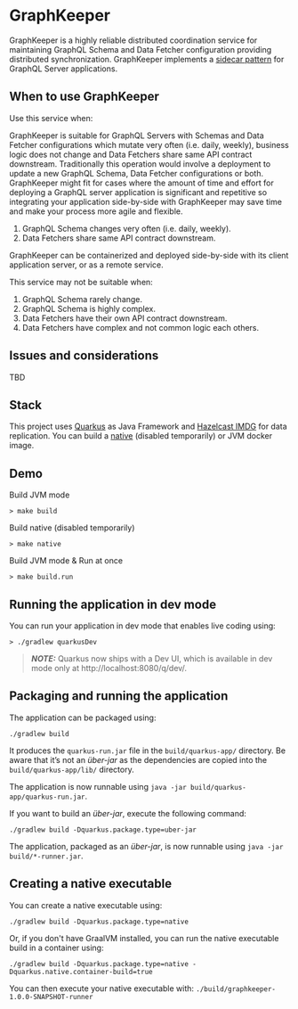 # GraphKeeper

GraphKeeper is a highly reliable distributed coordination service for maintaining GraphQL Schema and Data Fetcher configuration providing distributed synchronization.
GraphKeeper implements a [sidecar pattern](https://learn.microsoft.com/en-us/azure/architecture/patterns/sidecar) for GraphQL Server applications.

## When to use GraphKeeper

Use this service when:

GraphKeeper is suitable for GraphQL Servers with Schemas and Data Fetcher configurations which mutate very often (i.e. daily, weekly), business logic does not change and Data Fetchers share same API contract downstream. 
Traditionally this operation would involve a deployment to update a new GraphQL Schema, Data Fetcher configurations or both. 
GraphKeeper might fit for cases where the amount of time and effort for deploying a GraphQL server application is significant and repetitive so integrating 
your application side-by-side with GraphKeeper may save time and make your process more agile and flexible.

1. GraphQL Schema changes very often (i.e. daily, weekly).
2. Data Fetchers share same API contract downstream.

GraphKeeper can be containerized and deployed side-by-side with its client application server, or as a remote service.

This service may not be suitable when:

1. GraphQL Schema rarely change.
2. GraphQL Schema is highly complex.
3. Data Fetchers have their own API contract downstream.
4. Data Fetchers have complex and not common logic each others. 

## Issues and considerations
TBD

## Stack

This project uses [Quarkus](https://quarkus.io/) as Java Framework and [Hazelcast IMDG](https://docs.hazelcast.com/imdg/4.2/overview/what-is-imdg) for data replication.
You can build a [native](https://quarkus.io/guides/building-native-image) (disabled temporarily) or JVM docker image.  

## Demo
Build JVM mode
```shell script
> make build
```
Build native (disabled temporarily)
```shell script
> make native
```
Build JVM mode & Run at once
```shell script
> make build.run
```

## Running the application in dev mode

You can run your application in dev mode that enables live coding using:
```shell script
> ./gradlew quarkusDev
```

> **_NOTE:_**  Quarkus now ships with a Dev UI, which is available in dev mode only at http://localhost:8080/q/dev/.

## Packaging and running the application

The application can be packaged using:
```shell script
./gradlew build
```
It produces the `quarkus-run.jar` file in the `build/quarkus-app/` directory.
Be aware that it’s not an _über-jar_ as the dependencies are copied into the `build/quarkus-app/lib/` directory.

The application is now runnable using `java -jar build/quarkus-app/quarkus-run.jar`.

If you want to build an _über-jar_, execute the following command:
```shell script
./gradlew build -Dquarkus.package.type=uber-jar
```

The application, packaged as an _über-jar_, is now runnable using `java -jar build/*-runner.jar`.

## Creating a native executable

You can create a native executable using:
```shell script
./gradlew build -Dquarkus.package.type=native
```

Or, if you don't have GraalVM installed, you can run the native executable build in a container using:
```shell script
./gradlew build -Dquarkus.package.type=native -Dquarkus.native.container-build=true
```

You can then execute your native executable with: `./build/graphkeeper-1.0.0-SNAPSHOT-runner`


